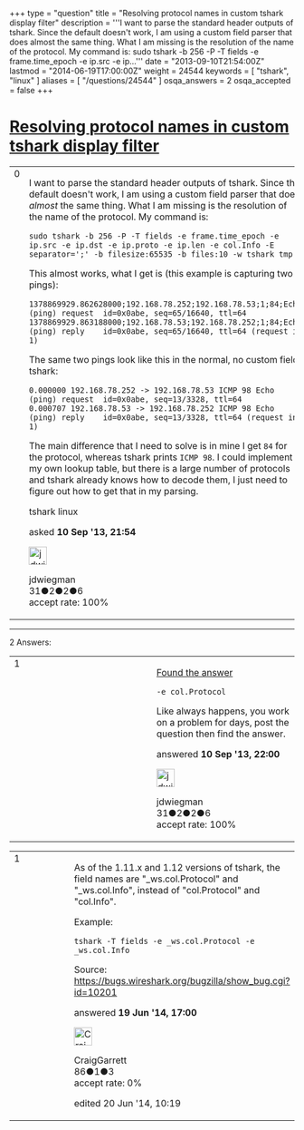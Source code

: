 +++
type = "question"
title = "Resolving protocol names in custom tshark display filter"
description = '''I want to parse the standard header outputs of tshark. Since the default doesn&#x27;t work, I am using a custom field parser that does almost the same thing. What I am missing is the resolution of the name of the protocol. My command is: sudo tshark -b 256 -P -T fields -e frame.time_epoch -e ip.src -e ip...'''
date = "2013-09-10T21:54:00Z"
lastmod = "2014-06-19T17:00:00Z"
weight = 24544
keywords = [ "tshark", "linux" ]
aliases = [ "/questions/24544" ]
osqa_answers = 2
osqa_accepted = false
+++

<div class="headNormal">

# [Resolving protocol names in custom tshark display filter](/questions/24544/resolving-protocol-names-in-custom-tshark-display-filter)

</div>

<div id="main-body">

<div id="askform">

<table id="question-table" style="width:100%;"><colgroup><col style="width: 50%" /><col style="width: 50%" /></colgroup><tbody><tr class="odd"><td style="width: 30px; vertical-align: top"><div class="vote-buttons"><div id="post-24544-score" class="post-score" title="current number of votes">0</div><div id="favorite-count" class="favorite-count"></div></div></td><td><div id="item-right"><div class="question-body"><p>I want to parse the standard header outputs of tshark. Since the default doesn't work, I am using a custom field parser that does <em>almost</em> the same thing. What I am missing is the resolution of the name of the protocol. My command is:</p><pre><code>sudo tshark -b 256 -P -T fields -e frame.time_epoch -e ip.src -e ip.dst -e ip.proto -e ip.len -e col.Info -E separator=&#39;;&#39; -b filesize:65535 -b files:10 -w tshark_tmp</code></pre><p>This almost works, what I get is (this example is capturing two pings):</p><pre><code>1378869929.862628000;192.168.78.252;192.168.78.53;1;84;Echo (ping) request  id=0x0abe, seq=65/16640, ttl=64
1378869929.863188000;192.168.78.53;192.168.78.252;1;84;Echo (ping) reply    id=0x0abe, seq=65/16640, ttl=64 (request in 1)</code></pre><p>The same two pings look like this in the normal, no custom field tshark:</p><pre><code>0.000000 192.168.78.252 -&gt; 192.168.78.53 ICMP 98 Echo (ping) request  id=0x0abe, seq=13/3328, ttl=64
0.000707 192.168.78.53 -&gt; 192.168.78.252 ICMP 98 Echo (ping) reply    id=0x0abe, seq=13/3328, ttl=64 (request in 1)</code></pre><p>The main difference that I need to solve is in mine I get <code>84</code> for the protocol, whereas tshark prints <code>ICMP 98</code>. I could implement my own lookup table, but there is a large number of protocols and tshark already knows how to decode them, I just need to figure out how to get that in my parsing.</p></div><div id="question-tags" class="tags-container tags">tshark linux</div><div id="question-controls" class="post-controls"></div><div class="post-update-info-container"><div class="post-update-info post-update-info-user"><p>asked <strong>10 Sep '13, 21:54</strong></p><img src="https://secure.gravatar.com/avatar/60416386b8cacdb203359bad9078b477?s=32&amp;d=identicon&amp;r=g" class="gravatar" width="32" height="32" alt="jdwiegman&#39;s gravatar image" /><p>jdwiegman<br />
<span class="score" title="31 reputation points">31</span><span title="2 badges"><span class="badge1">●</span><span class="badgecount">2</span></span><span title="2 badges"><span class="silver">●</span><span class="badgecount">2</span></span><span title="6 badges"><span class="bronze">●</span><span class="badgecount">6</span></span><br />
<span class="accept_rate" title="Rate of the user&#39;s accepted answers">accept rate:</span> <span title="jdwiegman has 2 accepted answers">100%</span></p></div></div><div id="comments-container-24544" class="comments-container"></div><div id="comment-tools-24544" class="comment-tools"></div><div class="clear"></div><div id="comment-24544-form-container" class="comment-form-container"></div><div class="clear"></div></div></td></tr></tbody></table>

------------------------------------------------------------------------

<div class="tabBar">

<span id="sort-top"></span>

<div class="headQuestions">

2 Answers:

</div>

</div>

<span id="24545"></span>

<div id="answer-container-24545" class="answer accepted-answer answered-by-owner">

<table style="width:100%;"><colgroup><col style="width: 50%" /><col style="width: 50%" /></colgroup><tbody><tr class="odd"><td style="width: 30px; vertical-align: top"><div class="vote-buttons"><div id="post-24545-score" class="post-score" title="current number of votes">1</div></div></td><td><div class="item-right"><div class="answer-body"><p><a href="http://ask.wireshark.org/questions/23482/use-tshark-to-write-protocol-like-the-column-in-wireshark">Found the answer</a></p><p><code>-e col.Protocol</code></p><p>Like always happens, you work on a problem for days, post the question then find the answer.</p></div><div class="answer-controls post-controls"></div><div class="post-update-info-container"><div class="post-update-info post-update-info-user"><p>answered <strong>10 Sep '13, 22:00</strong></p><img src="https://secure.gravatar.com/avatar/60416386b8cacdb203359bad9078b477?s=32&amp;d=identicon&amp;r=g" class="gravatar" width="32" height="32" alt="jdwiegman&#39;s gravatar image" /><p>jdwiegman<br />
<span class="score" title="31 reputation points">31</span><span title="2 badges"><span class="badge1">●</span><span class="badgecount">2</span></span><span title="2 badges"><span class="silver">●</span><span class="badgecount">2</span></span><span title="6 badges"><span class="bronze">●</span><span class="badgecount">6</span></span><br />
<span class="accept_rate" title="Rate of the user&#39;s accepted answers">accept rate:</span> <span title="jdwiegman has 2 accepted answers">100%</span></p></div></div><div id="comments-container-24545" class="comments-container"></div><div id="comment-tools-24545" class="comment-tools"></div><div class="clear"></div><div id="comment-24545-form-container" class="comment-form-container"></div><div class="clear"></div></div></td></tr></tbody></table>

</div>

<span id="33972"></span>

<div id="answer-container-33972" class="answer">

<table style="width:100%;"><colgroup><col style="width: 50%" /><col style="width: 50%" /></colgroup><tbody><tr class="odd"><td style="width: 30px; vertical-align: top"><div class="vote-buttons"><div id="post-33972-score" class="post-score" title="current number of votes">1</div></div></td><td><div class="item-right"><div class="answer-body"><p>As of the 1.11.x and 1.12 versions of tshark, the field names are "_ws.col.Protocol" and "_ws.col.Info", instead of "col.Protocol" and "col.Info".</p><p>Example:</p><p><code>tshark -T fields -e _ws.col.Protocol -e _ws.col.Info</code></p><p>Source: <a href="https://bugs.wireshark.org/bugzilla/show_bug.cgi?id=10201">https://bugs.wireshark.org/bugzilla/show_bug.cgi?id=10201</a></p></div><div class="answer-controls post-controls"></div><div class="post-update-info-container"><div class="post-update-info post-update-info-user"><p>answered <strong>19 Jun '14, 17:00</strong></p><img src="https://secure.gravatar.com/avatar/028a4be69999143f43a3ed2e97f42159?s=32&amp;d=identicon&amp;r=g" class="gravatar" width="32" height="32" alt="CraigGarrett&#39;s gravatar image" /><p>CraigGarrett<br />
<span class="score" title="86 reputation points">86</span><span title="1 badges"><span class="silver">●</span><span class="badgecount">1</span></span><span title="3 badges"><span class="bronze">●</span><span class="badgecount">3</span></span><br />
<span class="accept_rate" title="Rate of the user&#39;s accepted answers">accept rate:</span> <span title="CraigGarrett has no accepted answers">0%</span></p></div><div class="post-update-info post-update-info-edited"><p>edited 20 Jun '14, 10:19</p></div></div><div id="comments-container-33972" class="comments-container"></div><div id="comment-tools-33972" class="comment-tools"></div><div class="clear"></div><div id="comment-33972-form-container" class="comment-form-container"></div><div class="clear"></div></div></td></tr></tbody></table>

</div>

<div class="paginator-container-left">

</div>

</div>

</div>

